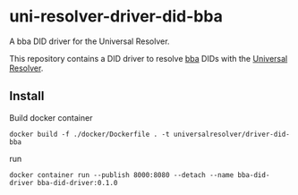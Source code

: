 # uni-resolver-driver-did-bba

A bba DID driver for the Universal Resolver.

This repository contains a DID driver to resolve [bba](https://github.com/blobaa/bba-did-method-specification) DIDs with the [Universal Resolver](https://github.com/decentralized-identity/universal-resolver).


## Install


Build docker container
````
docker build -f ./docker/Dockerfile . -t universalresolver/driver-did-bba
````


run
````
docker container run --publish 8000:8080 --detach --name bba-did-driver bba-did-driver:0.1.0
````